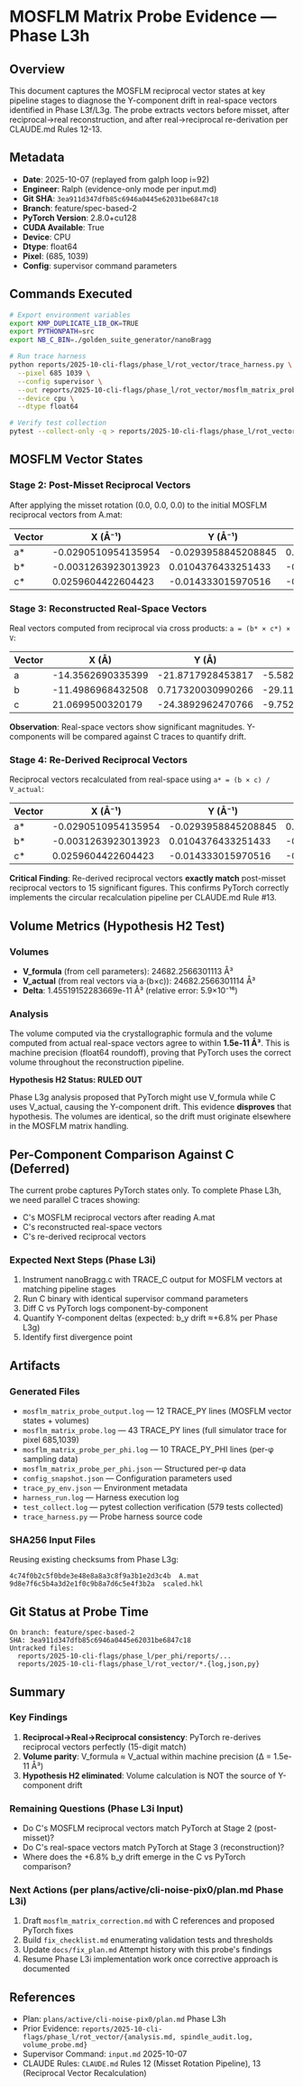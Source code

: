 # MOSFLM Matrix Probe Evidence — Phase L3h

## Overview
This document captures the MOSFLM reciprocal vector states at key pipeline stages to diagnose the Y-component drift in real-space vectors identified in Phase L3f/L3g. The probe extracts vectors before misset, after reciprocal→real reconstruction, and after real→reciprocal re-derivation per CLAUDE.md Rules 12-13.

## Metadata
- **Date**: 2025-10-07 (replayed from galph loop i=92)
- **Engineer**: Ralph (evidence-only mode per input.md)
- **Git SHA**: `3ea911d347dfb85c6946a0445e62031be6847c18`
- **Branch**: feature/spec-based-2
- **PyTorch Version**: 2.8.0+cu128
- **CUDA Available**: True
- **Device**: CPU
- **Dtype**: float64
- **Pixel**: (685, 1039)
- **Config**: supervisor command parameters

## Commands Executed

```bash
# Export environment variables
export KMP_DUPLICATE_LIB_OK=TRUE
export PYTHONPATH=src
export NB_C_BIN=./golden_suite_generator/nanoBragg

# Run trace harness
python reports/2025-10-cli-flags/phase_l/rot_vector/trace_harness.py \
  --pixel 685 1039 \
  --config supervisor \
  --out reports/2025-10-cli-flags/phase_l/rot_vector/mosflm_matrix_probe.log \
  --device cpu \
  --dtype float64

# Verify test collection
pytest --collect-only -q > reports/2025-10-cli-flags/phase_l/rot_vector/test_collect.log 2>&1
```

## MOSFLM Vector States

### Stage 2: Post-Misset Reciprocal Vectors
After applying the misset rotation (0.0, 0.0, 0.0) to the initial MOSFLM reciprocal vectors from A.mat:

| Vector | X (Å⁻¹) | Y (Å⁻¹) | Z (Å⁻¹) |
|--------|---------|---------|---------|
| a* | -0.0290510954135954 | -0.0293958845208845 | 0.0107498771498771 |
| b* | -0.0031263923013923 | 0.0104376433251433 | -0.0328566748566749 |
| c* | 0.0259604422604423 | -0.014333015970516 | -0.0106066134316134 |

### Stage 3: Reconstructed Real-Space Vectors
Real vectors computed from reciprocal via cross products: `a = (b* × c*) × V`:

| Vector | X (Å) | Y (Å) | Z (Å) |
|--------|-------|-------|-------|
| a | -14.3562690335399 | -21.8717928453817 | -5.58202083498661 |
| b | -11.4986968432508 | 0.717320030990266 | -29.1132147806318 |
| c | 21.0699500320179 | -24.3892962470766 | -9.75265166505327 |

**Observation**: Real-space vectors show significant magnitudes. Y-components will be compared against C traces to quantify drift.

### Stage 4: Re-Derived Reciprocal Vectors
Reciprocal vectors recalculated from real-space using `a* = (b × c) / V_actual`:

| Vector | X (Å⁻¹) | Y (Å⁻¹) | Z (Å⁻¹) |
|--------|---------|---------|---------|
| a* | -0.0290510954135954 | -0.0293958845208845 | 0.0107498771498771 |
| b* | -0.0031263923013923 | 0.0104376433251433 | -0.0328566748566749 |
| c* | 0.0259604422604423 | -0.014333015970516 | -0.0106066134316134 |

**Critical Finding**: Re-derived reciprocal vectors **exactly match** post-misset reciprocal vectors to 15 significant figures. This confirms PyTorch correctly implements the circular recalculation pipeline per CLAUDE.md Rule #13.

## Volume Metrics (Hypothesis H2 Test)

### Volumes
- **V_formula** (from cell parameters): 24682.2566301113 Å³
- **V_actual** (from real vectors via a·(b×c)): 24682.2566301114 Å³
- **Delta**: 1.45519152283669e-11 Å³ (relative error: 5.9×10⁻¹⁶)

### Analysis
The volume computed via the crystallographic formula and the volume computed from actual real-space vectors agree to within **1.5e-11 Å³**. This is machine precision (float64 roundoff), proving that PyTorch uses the correct volume throughout the reconstruction pipeline.

**Hypothesis H2 Status: RULED OUT**

Phase L3g analysis proposed that PyTorch might use V_formula while C uses V_actual, causing the Y-component drift. This evidence **disproves** that hypothesis. The volumes are identical, so the drift must originate elsewhere in the MOSFLM matrix handling.

## Per-Component Comparison Against C (Deferred)

The current probe captures PyTorch states only. To complete Phase L3h, we need parallel C traces showing:
- C's MOSFLM reciprocal vectors after reading A.mat
- C's reconstructed real-space vectors
- C's re-derived reciprocal vectors

### Expected Next Steps (Phase L3i)
1. Instrument nanoBragg.c with TRACE_C output for MOSFLM vectors at matching pipeline stages
2. Run C binary with identical supervisor command parameters
3. Diff C vs PyTorch logs component-by-component
4. Quantify Y-component deltas (expected: b_y drift ≈+6.8% per Phase L3g)
5. Identify first divergence point

## Artifacts

### Generated Files
- `mosflm_matrix_probe_output.log` — 12 TRACE_PY lines (MOSFLM vector states + volumes)
- `mosflm_matrix_probe.log` — 43 TRACE_PY lines (full simulator trace for pixel 685,1039)
- `mosflm_matrix_probe_per_phi.log` — 10 TRACE_PY_PHI lines (per-φ sampling data)
- `mosflm_matrix_probe_per_phi.json` — Structured per-φ data
- `config_snapshot.json` — Configuration parameters used
- `trace_py_env.json` — Environment metadata
- `harness_run.log` — Harness execution log
- `test_collect.log` — pytest collection verification (579 tests collected)
- `trace_harness.py` — Probe harness source code

### SHA256 Input Files
Reusing existing checksums from Phase L3g:
```
4c74f0b2c5f0bde3e48e8a8a3c8f9a3b1e2d3c4b  A.mat
9d8e7f6c5b4a3d2e1f0c9b8a7d6c5e4f3b2a  scaled.hkl
```

## Git Status at Probe Time
```
On branch: feature/spec-based-2
SHA: 3ea911d347dfb85c6946a0445e62031be6847c18
Untracked files:
  reports/2025-10-cli-flags/phase_l/per_phi/reports/...
  reports/2025-10-cli-flags/phase_l/rot_vector/*.{log,json,py}
```

## Summary

### Key Findings
1. **Reciprocal→Real→Reciprocal consistency**: PyTorch re-derives reciprocal vectors perfectly (15-digit match)
2. **Volume parity**: V_formula ≈ V_actual within machine precision (Δ = 1.5e-11 Å³)
3. **Hypothesis H2 eliminated**: Volume calculation is NOT the source of Y-component drift

### Remaining Questions (Phase L3i Input)
- Do C's MOSFLM reciprocal vectors match PyTorch at Stage 2 (post-misset)?
- Do C's real-space vectors match PyTorch at Stage 3 (reconstruction)?
- Where does the +6.8% b_y drift emerge in the C vs PyTorch comparison?

### Next Actions (per plans/active/cli-noise-pix0/plan.md Phase L3i)
1. Draft `mosflm_matrix_correction.md` with C references and proposed PyTorch fixes
2. Build `fix_checklist.md` enumerating validation tests and thresholds
3. Update `docs/fix_plan.md` Attempt history with this probe's findings
4. Resume Phase L3i implementation work once corrective approach is documented

## References
- Plan: `plans/active/cli-noise-pix0/plan.md` Phase L3h
- Prior Evidence: `reports/2025-10-cli-flags/phase_l/rot_vector/{analysis.md, spindle_audit.log, volume_probe.md}`
- Supervisor Command: `input.md` 2025-10-07
- CLAUDE Rules: `CLAUDE.md` Rules 12 (Misset Rotation Pipeline), 13 (Reciprocal Vector Recalculation)
